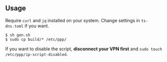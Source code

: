 ## Usage

Require `curl` and `jq` installed on your system. Change settings in `ts-dns.toml` if you want.

```
$ sh gen.sh
$ sudo cp build/* /etc/ppp/
```
If you want to disable the script, **disconnect your VPN first** and `sudo touch /etc/ppp/ip-script-disabled`.
